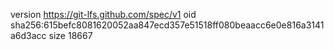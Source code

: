 version https://git-lfs.github.com/spec/v1
oid sha256:615befc8081620052aa847ecd357e51518ff080beaacc6e0e816a3141a6d3acc
size 18667
